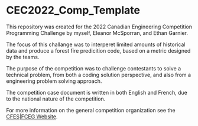 # CEC2022_Comp_Template

This repository was created for the 2022 Canadian Engineering Competition Programming Challenge by myself, Eleanor McSporran, and Ethan Garnier.

The focus of this challange was to interperet limited amounts of historical data and produce a forest fire predicition code, based on a metric designed by the teams.

The purpose of the competition was to challenge contestants to solve a technical problem, from both a coding solution perspective, and also from a engineering problem solving approach.

The competition case document is written in both English and French, due to the national nature of the competition.

For more information on the general competition organization see the [CFES|FCEG Website](https://cfes.ca/cec/).
